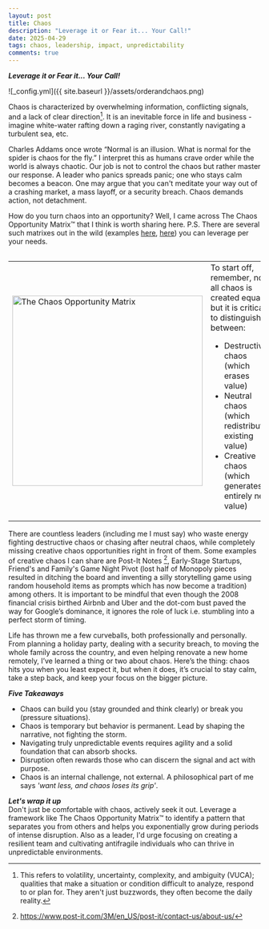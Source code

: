 ```yaml
---
layout: post
title: Chaos
description: "Leverage it or Fear it... Your Call!"
date: 2025-04-29
tags: chaos, leadership, impact, unpredictability
comments: true
---
```


***Leverage it or Fear it... Your Call!***

![_config.yml]({{ site.baseurl }}/assets/orderandchaos.png)

Chaos is characterized by overwhelming information, conflicting signals, and a lack of clear direction[^1]. It is an inevitable force in life and business - imagine white-water rafting down a raging river, constantly navigating a turbulent sea, etc.

Charles Addams once wrote “Normal is an illusion. What is normal for the spider is chaos for the fly.” I interpret this as humans crave order while the world is always chaotic. Our job is not to control the chaos but rather master our response. A leader who panics spreads panic; one who stays calm becomes a beacon. One may argue that you can't meditate your way out of a crashing market, a mass layoff, or a security breach. Chaos demands action, not detachment.

How do you turn chaos into an opportunity? Well, I came across The Chaos Opportunity Matrix™ that I think is worth sharing here. P.S. There are several such matrixes out in the wild (examples [here](https://www.linkedin.com/pulse/from-chaos-clarity-how-prioritization-matrix-revolutionizes-kxfjf/), [here](https://medium.com/illumination/turn-chaos-into-opportunity-c3697b01336b)) you can leverage per your needs.

<table style="border: 0px; padding: 15px 0 0 0;">
  <tr>
    <td style="width: 50%">
      <img src="{{ site.baseurl }}/assets/The Chaos Opportunity Matrix.jpg" alt="The Chaos Opportunity Matrix" title="The Chaos Opportunity Matrix" width="380" height="380" />
    </td>
    <td style="width: 50%; vertical-align: top;">
      To start off, remember, not all chaos is created equal but it is critical to distinguish between:
<ul style="list-style-type: disc;">
  <li>Destructive chaos (which erases value)</li>
  <li>Neutral chaos (which redistributes existing value)</li>
  <li>Creative chaos (which generates entirely new value)</li>
</ul>
    </td>
  </tr>
</table>

There are countless leaders (including me I must say) who waste energy fighting destructive chaos or chasing after neutral chaos, while completely missing creative chaos opportunities right in front of them. Some examples of creative chaos I can share are Post-It Notes [^2], Early-Stage Startups, Friend's and Family's Game Night Pivot (lost half of Monopoly pieces resulted in ditching the board and inventing a silly storytelling game using random household items as prompts which has now become a tradition) among others. It is important to be mindful that even though the 2008 financial crisis birthed Airbnb and Uber and the dot-com bust paved the way for Google’s dominance, it ignores the role of luck i.e. stumbling into a perfect storm of timing.

Life has thrown me a few curveballs, both professionally and personally. From planning a holiday party, dealing with a security breach, to moving the whole family across the country, and even helping renovate a new home remotely, I’ve learned a thing or two about chaos. Here’s the thing: chaos hits you when you least expect it, but when it does, it’s crucial to stay calm, take a step back, and keep your focus on the bigger picture.

***Five Takeaways***
- Chaos can build you (stay grounded and think clearly) or break you (pressure situations).
- Chaos is temporary but behavior is permanent. Lead by shaping the narrative, not fighting the storm.
- Navigating truly unpredictable events requires agility and a solid foundation that can absorb shocks.
- Disruption often rewards those who can discern the signal and act with purpose.
- Chaos is an internal challenge, not external. A philosophical part of me says *'want less, and chaos loses its grip'*.

***Let's wrap it up***\
Don't just be comfortable with chaos, actively seek it out. Leverage a framework like The Chaos Opportunity Matrix™ to identify a pattern that separates you from others and helps you exponentially grow during periods of intense disruption. Also as a leader, I'd urge focusing on creating a resilient team and cultivating antifragile individuals who can thrive in unpredictable environments.

[^1]: This refers to volatility, uncertainty, complexity, and ambiguity (VUCA); qualities that make a situation or condition difficult to analyze, respond to or plan for. They aren't just buzzwords, they often become the daily reality.
[^2]: https://www.post-it.com/3M/en_US/post-it/contact-us/about-us/
